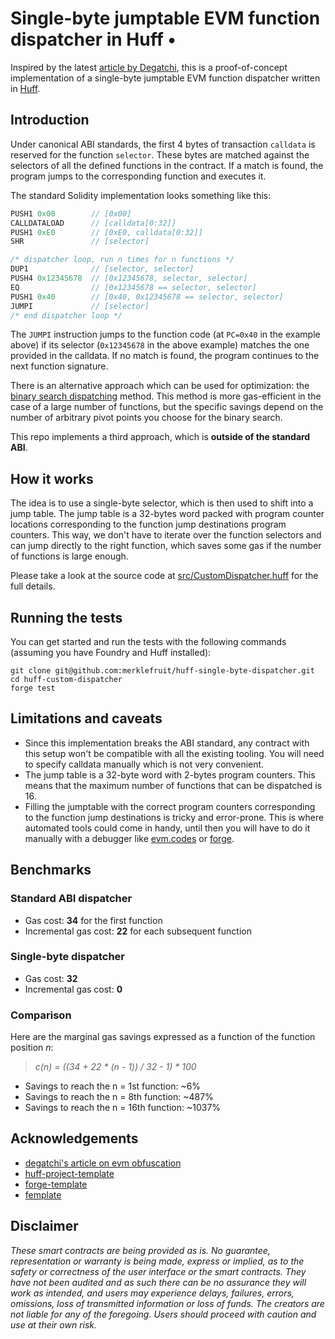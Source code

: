 # Single-byte jumptable EVM function dispatcher in Huff •

Inspired by the latest [article by Degatchi](https://degatchi.com/articles/smart-contract-obfuscation#single-word-jumptable), this is a proof-of-concept implementation of a single-byte jumptable EVM function dispatcher written in [Huff](https://huff.sh/).

## Introduction

Under canonical ABI standards, the first 4 bytes of transaction `calldata` is reserved for the function `selector`. These bytes are matched against the selectors of all the defined functions in the contract. If a match is found, the program jumps to the corresponding function and executes it.

The standard Solidity implementation looks something like this:

```javascript
PUSH1 0x00        // [0x00]
CALLDATALOAD      // [calldata[0:32]]
PUSH1 0xE0        // [0xE0, calldata[0:32]]
SHR               // [selector]

/* dispatcher loop, run n times for n functions */
DUP1              // [selector, selector]
PUSH4 0x12345678  // [0x12345678, selector, selector]
EQ                // [0x12345678 == selector, selector]
PUSH1 0x40        // [0x40, 0x12345678 == selector, selector]
JUMPI             // [selector]
/* end dispatcher loop */
```

The `JUMPI` instruction jumps to the function code (at `PC=0x40` in the example above) if its selector (`0x12345678` in the above example) matches the one provided in the calldata. If no match is found, the program continues to the next function signature.

There is an alternative approach which can be used for optimization: the [binary search dispatching](https://docs.huff.sh/tutorial/function-dispatching/#binary-search-dispatching) method. This method is more gas-efficient in the case of a large number of functions, but the specific savings depend on the number of arbitrary pivot points you choose for the binary search.

This repo implements a third approach, which is **outside of the standard ABI**.

## How it works

The idea is to use a single-byte selector, which is then used to shift into a jump table. The jump table is a 32-bytes word packed with program counter locations corresponding to the function jump destinations program counters. This way, we don't have to iterate over the function selectors and can jump directly to the right function, which saves some gas if the number of functions is large enough.

Please take a look at the source code at [src/CustomDispatcher.huff](./src/CustomDispatcher.huff) for the full details.

## Running the tests

You can get started and run the tests with the following commands (assuming you have Foundry and Huff installed):

```shell
git clone git@github.com:merklefruit/huff-single-byte-dispatcher.git
cd huff-custom-dispatcher
forge test
```

## Limitations and caveats

- Since this implementation breaks the ABI standard, any contract with this setup won't be compatible with all the existing tooling. You will need to specify calldata manually which is not very convenient.
- The jump table is a 32-byte word with 2-bytes program counters. This means that the maximum number of functions that can be dispatched is 16.
- Filling the jumptable with the correct program counters corresponding to the function jump destinations is tricky and error-prone. This is where automated tools could come in handy, until then you will have to do it manually with a debugger like [evm.codes](https://evm.codes) or [forge](https://book.getfoundry.sh/reference/forge/forge-debug).

## Benchmarks

### Standard ABI dispatcher

- Gas cost: **34** for the first function
- Incremental gas cost: **22** for each subsequent function

### Single-byte dispatcher

- Gas cost: **32**
- Incremental gas cost: **0**

### Comparison

Here are the marginal gas savings expressed as a function of the function position _n_:

> _c(n) = ((34 + 22 \* (n - 1)) / 32 - 1) \* 100_

- Savings to reach the n = 1st function: ~6%
- Savings to reach the n = 8th function: ~487%
- Savings to reach the n = 16th function: ~1037%

## Acknowledgements

- [degatchi's article on evm obfuscation](https://degatchi.com/articles/smart-contract-obfuscation#single-word-jumptable)
- [huff-project-template](https://github.com/huff-language/huff-project-template)
- [forge-template](https://github.com/foundry-rs/forge-template)
- [femplate](https://github.com/abigger87/femplate)

## Disclaimer

_These smart contracts are being provided as is. No guarantee, representation or warranty is being made, express or implied, as to the safety or correctness of the user interface or the smart contracts. They have not been audited and as such there can be no assurance they will work as intended, and users may experience delays, failures, errors, omissions, loss of transmitted information or loss of funds. The creators are not liable for any of the foregoing. Users should proceed with caution and use at their own risk._
